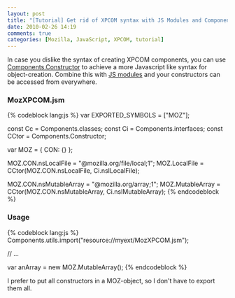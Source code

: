 ```yaml
---
layout: post
title: "[Tutorial] Get rid of XPCOM syntax with JS Modules and Components.Constructor"
date: 2010-02-26 14:19
comments: true
categories: [Mozilla, JavaScript, XPCOM, tutorial]
---
```

In case you dislike the syntax of creating XPCOM components, you can use [Components.Constructor](https://developer.mozilla.org/en-US/docs/Components.Constructor) to achieve a more Javascript like syntax for object-creation. Combine this with [JS modules](https://developer.mozilla.org/en-US/docs/JavaScript_code_modules) and your constructors can be accessed from everywhere.
 
### MozXPCOM.jsm

{% codeblock lang:js %}
var EXPORTED_SYMBOLS = ["MOZ"];
 
const Cc = Components.classes;
const Ci = Components.interfaces;
const CCtor = Components.Constructor;
 
var MOZ =
{
	CON: {}
};
 
MOZ.CON.nsLocalFile     = "@mozilla.org/file/local;1";
MOZ.LocalFile           = CCtor(MOZ.CON.nsLocalFile, Ci.nsILocalFile);
 
MOZ.CON.nsMutableArray  = "@mozilla.org/array;1";
MOZ.MutableArray        = CCtor(MOZ.CON.nsMutableArray, Ci.nsIMutableArray);
{% endcodeblock %}

### Usage

{% codeblock lang:js %}
Components.utils.import("resource://myext/MozXPCOM.jsm");
 
// ...
 
var anArray = new MOZ.MutableArray();
{% endcodeblock %}

I prefer to put all constructors in a MOZ-object, so I don't have to export them all.